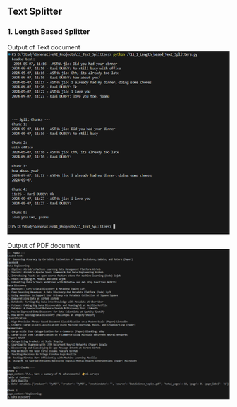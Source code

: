 ## Text Splitter

### 1. Length Based Splitter

Output of  Text document
![alt text](image.png)

Output of  PDF document
![alt text](image-1.png)
